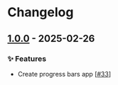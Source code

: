 # Changelog

## [1.0.0](https://github.com/opencloud-eu/web-extensions/releases/tag/progress-bars-v1.0.0) - 2025-02-26

### ✨ Features

- Create progress bars app [[#33](https://github.com/opencloud-eu/web-extensions/pull/33)]
